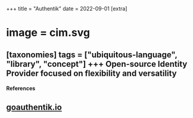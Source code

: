 +++
title = "Authentik"
date = 2022-09-01
[extra]
#  image = cim.svg
[taxonomies]
   tags = ["ubiquitous-language", "library", "concept"]
+++
Open-source Identity Provider focused on flexibility and versatility
---

#### References

[goauthentik.io](https://goauthentik.io/)
---
